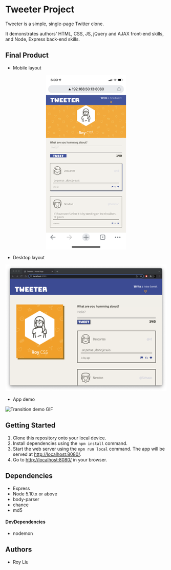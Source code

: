 # Tweeter Project

Tweeter is a simple, single-page Twitter clone.

It demonstrates authors' HTML, CSS, JS, jQuery and AJAX front-end skills, and Node, Express back-end skills.

## Final Product
* Mobile layout

<p align='center'>
<img src="https://github.com/Roy7384/tweeter/blob/master/docs/mobileView.png?raw=true" width=250>
</p>

* Desktop layout

![Desktop layout](https://github.com/Roy7384/tweeter/blob/master/docs/desktopView.png?raw=true)

* App demo

![Transition demo GIF](https://github.com/Roy7384/tweeter/blob/master/docs/appDemo.gif?raw=true)


## Getting Started

1. Clone this repository onto your local device.
2. Install dependencies using the `npm install` command.
3. Start the web server using the `npm run local` command. The app will be served at <http://localhost:8080/>.
4. Go to <http://localhost:8080/> in your browser.

## Dependencies

- Express
- Node 5.10.x or above
- body-parser
- chance
- md5
#### DevDependencies
- nodemon

## Authors
- Roy Liu 